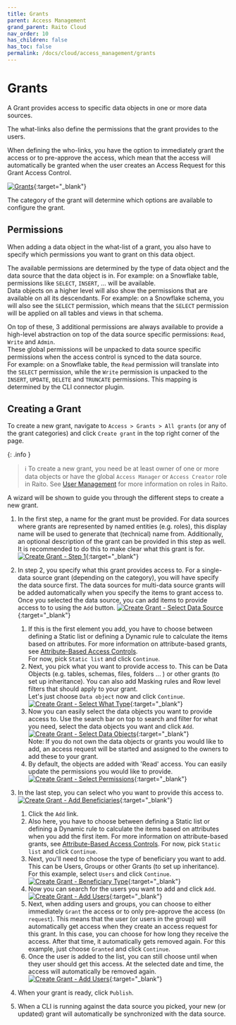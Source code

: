 ```yaml
---
title: Grants
parent: Access Management
grand_parent: Raito Cloud
nav_order: 10
has_children: false
has_toc: false
permalink: /docs/cloud/access_management/grants
---
```


# Grants
A Grant provides access to specific data objects in one or more data sources.

The what-links also define the permissions that the grant provides to the users.

When defining the who-links, you have the option to immediately grant the access or to pre-approve the access, which mean that the access will automatically be granted when the user creates an Access Request for this Grant Access Control.

[![Grants](/assets/images/Grants.jpg)](/assets/images/Grants.jpg){:target="_blank"}

The category of the grant will determine which options are available to configure the grant. 

## Permissions
When adding a data object in the what-list of a grant, you also have to specify which permissions you want to grant on this data object.

The available permissions are determined by the type of data object and the data source that the data object is in. For example: on a Snowflake table, permissions like `SELECT`, `INSERT`, ... will be available.  
Data objects on a higher level will also show the permissions that are available on all its descendants. For example: on a Snowflake schema, you will also see the `SELECT` permission, which means that the `SELECT` permission will be applied on all tables and views in that schema.

On top of these, 3 additional permissions are always available to provide a high-level abstraction on top of the data source specific permissions: `Read`, `Write` and `Admin`.  
These global permissions will be unpacked to data source specific permissions when the access control is synced to the data source.  
For example: on a Snowflake table, the `Read` permission will translate into the `SELECT` permission, while the `Write` permission is unpacked to the `INSERT`, `UPDATE`, `DELETE` and `TRUNCATE` permissions. This mapping is determined by the CLI connector plugin.

## Creating a Grant

To create a new grant, navigate to `Access > Grants > All grants` (or any of the grant categories) and click `Create grant` in the top right corner of the page.

{: .info }
> ℹ️ To create a new grant, you need be at least owner of one or more data objects or have the global `Access Manager` or `Access Creator` role in Raito. See [User Management](/docs/cloud/admin/user_management) for more information on roles in Raito.

A wizard will be shown to guide you through the different steps to create a new grant.

1. In the first step, a name for the grant must be provided. 
For data sources where grants are represented by named entities (e.g. roles), this display name will be used to generate that (technical) name from.
Additionally, an optional description of the grant can be provided in this step as well. It is recommended to do this to make clear what this grant is for.  
[![Create Grant - Step 1](/assets/images/cloud/access_management/create-step1.png)](/assets/images/cloud/access_management/create-step1.png){:target="_blank"}
2. In step 2, you specify what this grant provides access to.
For a single-data source grant (depending on the category), you will have specify the data source first. The data sources for multi-data source grants will be added automatically when you specify the items to grant access to.  
Once you selected the data source, you can add items to provide access to to using the `Add` button.
[![Create Grant - Select Data Source](/assets/images/cloud/access_management/create-step3a.png)](/assets/images/cloud/access_management/create-step3a.png){:target="_blank"}
   1. If this is the first element you add, you have to choose between defining a Static list or defining a Dynamic rule to calculate the items based on attributes. For more information on attribute-based grants, see [Attribute-Based Access Controls](/docs/cloud/abac).  
   For now, pick `Static list` and click `Continue`. 
   2. Next, you pick what you want to provide access to. This can be Data Objects (e.g. tables, schemas, files, folders ... ) or other grants (to set up inheritance). You can also add Masking rules and Row level filters that should apply to your grant.  
   Let's just choose `Data object` now and click `Continue`.
[![Create Grant - Select What Type](/assets/images/cloud/access_management/create-step3b.png)](/assets/images/cloud/access_management/create-step3b.png){:target="_blank"}
   1. Now you can easily select the data objects you want to provide access to. Use the search bar on top to search and filter for what you need, select the data objects you want and click `Add`.
   [![Create Grant - Select Data Objects](/assets/images/cloud/access_management/create-step3c.png)](/assets/images/cloud/access_management/create-step3c.png){:target="_blank"}  
   Note: If you do not own the data objects or grants you would like to add, an access request will be started and assigned to the owners to add these to your grant.
   2. By default, the objects are added with 'Read' access. You can easily update the permissions you would like to provide.
   [![Create Grant - Select Permissions](/assets/images/cloud/access_management/create-step3d.png)](/assets/images/cloud/access_management/create-step3d.png){:target="_blank"}

1. In the last step, you can select who you want to provide this access to.
[![Create Grant - Add Beneficiaries](/assets/images/cloud/access_management/create-step4a.png)](/assets/images/cloud/access_management/create-step4a.png){:target="_blank"}
   1. Click the `Add` link.
   2. Also here, you have to choose between defining a Static list or defining a Dynamic rule to calculate the items based on attributes when you add the first item. For more information on attribute-based grants, see [Attribute-Based Access Controls](/docs/cloud/abac). For now, pick `Static list` and click `Continue`.
   3. Next, you'll need to choose the type of beneficiary you want to add. This can be Users, Groups or other Grants (to set up inheritance). For this example, select `Users` and click `Continue`.
   [![Create Grant - Beneficiary Type](/assets/images/cloud/access_management/create-step4b.png)](/assets/images/cloud/access_management/create-step4b.png){:target="_blank"}
   4. Now you can search for the users you want to add and click `Add`.
   [![Create Grant - Add Users](/assets/images/cloud/access_management/create-step4c.png)](/assets/images/cloud/access_management/create-step4c.png){:target="_blank"}
   5. Next, when adding users and groups, you can choose to either immediately `Grant` the access or to only pre-approve the access (`On request`). This means that the user (or users in the group) will automatically get access when they create an access request for this grant. In this case, you can choose for how long they receive the access. After that time, it automatically gets removed again.
   For this example, just choose `Granted` and click `Continue`.
   6. Once the user is added to the list, you can still choose until when they user should get this access. At the selected date and time, the access will automatically be removed again.
   [![Create Grant - Add Users](/assets/images/cloud/access_management/create-step4d.png)](/assets/images/cloud/access_management/create-step4d.png){:target="_blank"}


1. When your grant is ready, click `Publish`. 
2. When a CLI is running against the data source you picked, your new (or updated) grant will automatically be synchronized with the data source.